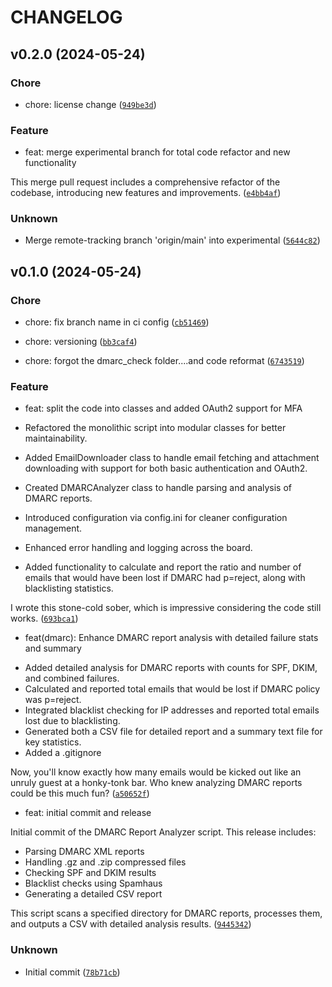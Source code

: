 # CHANGELOG



## v0.2.0 (2024-05-24)

### Chore

* chore: license change ([`949be3d`](https://github.com/QbDVision-Inc/DMARC-Report-Analyzer/commit/949be3d2239ab276e3bcf8de11ab54aea44807bd))

### Feature

* feat: merge experimental branch for total code refactor and new functionality

This merge pull request includes a comprehensive refactor of the codebase, introducing new features and improvements. ([`e4bb4af`](https://github.com/QbDVision-Inc/DMARC-Report-Analyzer/commit/e4bb4af3d1d3fced315c8629767fa28dd6021482))

### Unknown

* Merge remote-tracking branch &#39;origin/main&#39; into experimental ([`5644c82`](https://github.com/QbDVision-Inc/DMARC-Report-Analyzer/commit/5644c8268399ec6bec996693b49700b576aed1a1))


## v0.1.0 (2024-05-24)

### Chore

* chore: fix branch name in ci config ([`cb51469`](https://github.com/QbDVision-Inc/DMARC-Report-Analyzer/commit/cb514695ff4b746ec31c84ecd3cd345482604b22))

* chore: versioning ([`bb3caf4`](https://github.com/QbDVision-Inc/DMARC-Report-Analyzer/commit/bb3caf4b989c7d86b840143e8c99453c84fa2c9c))

* chore: forgot the dmarc_check folder....and code reformat ([`6743519`](https://github.com/QbDVision-Inc/DMARC-Report-Analyzer/commit/67435192484e00390d3fa173c527201884adea51))

### Feature

* feat: split the code into classes and added OAuth2 support for MFA

* Refactored the monolithic script into modular classes for better maintainability.
* Added EmailDownloader class to handle email fetching and attachment downloading with support for both basic authentication and OAuth2.
* Created DMARCAnalyzer class to handle parsing and analysis of DMARC reports.
* Introduced configuration via config.ini for cleaner configuration management.
* Enhanced error handling and logging across the board.
* Added functionality to calculate and report the ratio and number of emails that would have been lost if DMARC had p=reject, along with blacklisting statistics.

I wrote this stone-cold sober, which is impressive considering the code still works. ([`693bca1`](https://github.com/QbDVision-Inc/DMARC-Report-Analyzer/commit/693bca1348272054d908633ed1228004ecf962f6))

* feat(dmarc): Enhance DMARC report analysis with detailed failure stats and summary

- Added detailed analysis for DMARC reports with counts for SPF, DKIM, and combined failures.
- Calculated and reported total emails that would be lost if DMARC policy was p=reject.
- Integrated blacklist checking for IP addresses and reported total emails lost due to blacklisting.
- Generated both a CSV file for detailed report and a summary text file for key statistics.
- Added a .gitignore

Now, you&#39;ll know exactly how many emails would be kicked out like an unruly guest at a honky-tonk bar. Who knew analyzing DMARC reports could be this much fun? ([`a50652f`](https://github.com/QbDVision-Inc/DMARC-Report-Analyzer/commit/a50652f846adc936cb38c22195c8ee52c0e14398))

* feat: initial commit and release

Initial commit of the DMARC Report Analyzer script. This release includes:
- Parsing DMARC XML reports
- Handling .gz and .zip compressed files
- Checking SPF and DKIM results
- Blacklist checks using Spamhaus
- Generating a detailed CSV report

This script scans a specified directory for DMARC reports, processes them, and outputs a CSV with detailed analysis results. ([`9445342`](https://github.com/QbDVision-Inc/DMARC-Report-Analyzer/commit/9445342d75610840b86a6641c71303146d64ef5b))

### Unknown

* Initial commit ([`78b71cb`](https://github.com/QbDVision-Inc/DMARC-Report-Analyzer/commit/78b71cbbcf56aff5a45f8f6fa8ffb76a1936d443))
